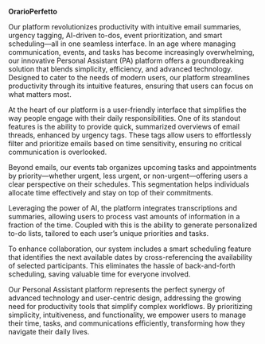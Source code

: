 **OrarioPerfetto**

Our platform revolutionizes productivity with intuitive email summaries, urgency tagging, AI-driven to-dos, event prioritization, and smart scheduling—all in one seamless interface.
In an age where managing communication, events, and tasks has become increasingly overwhelming, our innovative Personal Assistant (PA) platform offers a groundbreaking solution that blends simplicity, efficiency, and advanced technology. Designed to cater to the needs of modern users, our platform streamlines productivity through its intuitive features, ensuring that users can focus on what matters most.

At the heart of our platform is a user-friendly interface that simplifies the way people engage with their daily responsibilities. One of its standout features is the ability to provide quick, summarized overviews of email threads, enhanced by urgency tags. These tags allow users to effortlessly filter and prioritize emails based on time sensitivity, ensuring no critical communication is overlooked.

Beyond emails, our events tab organizes upcoming tasks and appointments by priority—whether urgent, less urgent, or non-urgent—offering users a clear perspective on their schedules. This segmentation helps individuals allocate time effectively and stay on top of their commitments.

Leveraging the power of AI, the platform integrates transcriptions and summaries, allowing users to process vast amounts of information in a fraction of the time. Coupled with this is the ability to generate personalized to-do lists, tailored to each user’s unique priorities and tasks.

To enhance collaboration, our system includes a smart scheduling feature that identifies the next available dates by cross-referencing the availability of selected participants. This eliminates the hassle of back-and-forth scheduling, saving valuable time for everyone involved.

Our Personal Assistant platform represents the perfect synergy of advanced technology and user-centric design, addressing the growing need for productivity tools that simplify complex workflows. By prioritizing simplicity, intuitiveness, and functionality, we empower users to manage their time, tasks, and communications efficiently, transforming how they navigate their daily lives.
